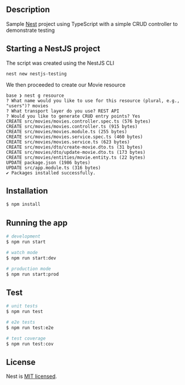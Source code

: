 ## Description

Sample [Nest](https://github.com/nestjs/nest) project using TypeScript with a simple CRUD controller to demonstrate testing

 

## Starting a NestJS project

The script was created using the NestJS CLI

```
nest new nestjs-testing
```

We then proceeded to create our Movie resource
```
base ❯ nest g resource
? What name would you like to use for this resource (plural, e.g., "users")? movies
? What transport layer do you use? REST API
? Would you like to generate CRUD entry points? Yes
CREATE src/movies/movies.controller.spec.ts (576 bytes)
CREATE src/movies/movies.controller.ts (915 bytes)
CREATE src/movies/movies.module.ts (255 bytes)
CREATE src/movies/movies.service.spec.ts (460 bytes)
CREATE src/movies/movies.service.ts (623 bytes)
CREATE src/movies/dto/create-movie.dto.ts (31 bytes)
CREATE src/movies/dto/update-movie.dto.ts (173 bytes)
CREATE src/movies/entities/movie.entity.ts (22 bytes)
UPDATE package.json (1986 bytes)
UPDATE src/app.module.ts (316 bytes)
✔ Packages installed successfully.
```



## Installation

```bash
$ npm install
```

## Running the app

```bash
# development
$ npm run start

# watch mode
$ npm run start:dev

# production mode
$ npm run start:prod
```

## Test

```bash
# unit tests
$ npm run test

# e2e tests
$ npm run test:e2e

# test coverage
$ npm run test:cov
```

## License

Nest is [MIT licensed](LICENSE).
